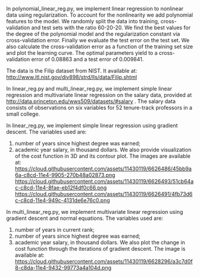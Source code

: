 In polynomial_linear_reg.py, we implement linear regression to nonlinear data using regularization. 
To account for the nonlinearity we add polynomial features to the model. We randomly split the data into training,
cross-validation and test sets with the ratio 60-20-20. We find the best values for the 
degree of the polynomial model and the regularization constant via cross-validation error. 
Finally we evaluate the test error on the test set. We also calculate the cross-validation error 
as a function of the training set size and plot the learning curve. The optimal parameters yield 
to a cross-validation error of 0.08863 and a test error of 0.009841.

The data is the Filip dataset from NIST. It available at: 
http://www.itl.nist.gov/div898/strd/lls/data/Filip.shtml  


In linear_reg.py and multi_linear_reg.py, we implement simple linear regression and multivariate linear regression on the salary data, provided at http://data.princeton.edu/wws509/datasets/#salary .
The salary data consists of observations on six variables for 52 tenure-track professors in a small college.

In linear_reg.py, we implement simple linear regression using gradient descent. The variables used are:
1) number of years since highest degree was earned;
2) academic year salary, in thousand dollars. 
We also provide visualization of the cost function in 3D and its contour plot. The images are available at:
https://cloud.githubusercontent.com/assets/11430119/6626486/45bb9a6a-c8cd-11e4-9905-270b48a02873.png
https://cloud.githubusercontent.com/assets/11430119/6626493/51cb64ac-c8cd-11e4-8fae-eb12f4df0c66.png
https://cloud.githubusercontent.com/assets/11430119/6626491/4fb73d6c-c8cd-11e4-949c-4131de6e76c0.png

In multi_linear_reg.py, we implement multivariate linear regression using gradient descent and normal equations. 
The variables used are:
1) number of years in current rank;
2) number of years since highest degree was earned;
3) academic year salary, in thousand dollars. 
We also plot the change in cost function through the iterations of gradient descent. The image is available at:
https://cloud.githubusercontent.com/assets/11430119/6628296/a3c7d0f8-c8da-11e4-9432-99773a4a104d.png

